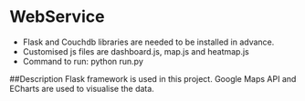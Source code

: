 WebService
======
- Flask and Couchdb libraries are needed to be installed in advance.
- Customised js files are dashboard.js, map.js and heatmap.js
- Command to run: python run.py

##Description
Flask framework is used in this project. Google Maps API and ECharts are used to visualise the data.
